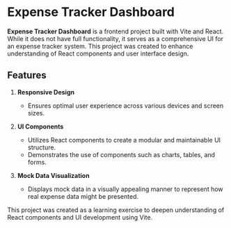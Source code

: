 # Expense Tracker Dashboard

**Expense Tracker Dashboard** is a frontend project built with Vite and React. While it does not have full functionality, it serves as a comprehensive UI for an expense tracker system. This project was created to enhance understanding of React components and user interface design.

## Features

1. **Responsive Design**
   - Ensures optimal user experience across various devices and screen sizes.

2. **UI Components**
   - Utilizes React components to create a modular and maintainable UI structure.
   - Demonstrates the use of components such as charts, tables, and forms.

3. **Mock Data Visualization**
   - Displays mock data in a visually appealing manner to represent how real expense data might be presented.

This project was created as a learning exercise to deepen understanding of React components and UI development using Vite.

